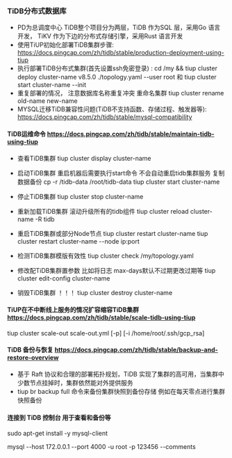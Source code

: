 ### TiDB分布式数据库

-  PD为总调度中心  TiDB整个项目分为两层，TiDB 作为SQL 层，采用Go 语言开发， TiKV 作为下边的分布式存储引擎，采用Rust 语言开发
-  使用TiUP初始化部署TiDB集群步骤: https://docs.pingcap.com/zh/tidb/stable/production-deployment-using-tiup
-  执行部署TiDB分布式集群(首先设置ssh免密登录) : 
   cd /my && tiup cluster deploy cluster-name v8.5.0 ./topology.yaml --user root 和 tiup cluster start cluster-name --init
-  重复部署的情况， 注意数据库名称重复冲突 重命名集群  tiup cluster rename old-name new-name
-  MYSQL迁移TiDB兼容性问题(TiDB不支持函数、存储过程、触发器等): https://docs.pingcap.com/zh/tidb/stable/mysql-compatibility

#### TiDB运维命令 https://docs.pingcap.com/zh/tidb/stable/maintain-tidb-using-tiup

- 查看TiDB集群
  tiup cluster display cluster-name

- 启动TiDB集群  重启机器后需要执行start命令 不会自动重启tidb集群服务  复制数据备份  cp -r /tidb-data /root/tidb-data
  tiup cluster start cluster-name

- 停止TiDB集群
  tiup cluster stop cluster-name

- 重新加载TiDB集群  滚动升级所有的tidb组件
  tiup cluster reload cluster-name -R tidb

- 重启TiDB集群或部分Node节点
  tiup cluster restart cluster-name
  tiup cluster restart cluster-name --node ip:port

- 检测TiDB集群模版有效性
  tiup cluster check /my/topology.yaml

- 修改配TiDB集群置参数 比如将日志 max-days默认不过期更改过期等
  tiup cluster edit-config cluster-name

- 销毁TiDB集群 ！！！
  tiup cluster destroy cluster-name

#### TiUP在不中断线上服务的情况扩容缩容TiDB集群 https://docs.pingcap.com/zh/tidb/stable/scale-tidb-using-tiup

tiup cluster scale-out <cluster-name> scale-out.yml [-p] [-i /home/root/.ssh/gcp_rsa]

#### TiDB 备份与恢复 https://docs.pingcap.com/zh/tidb/stable/backup-and-restore-overview

- 基于 Raft 协议和合理的部署拓扑规划，TiDB 实现了集群的高可用，当集群中少数节点挂掉时，集群依然能对外提供服务
- tiup br backup full 命令来备份集群快照到备份存储 例如在每天零点进行集群快照备份

#### 连接到 TiDB 控制台 用于查看和备份等

sudo apt-get install -y mysql-client

mysql --host 172.0.0.1 --port 4000 -u root -p 123456 --comments